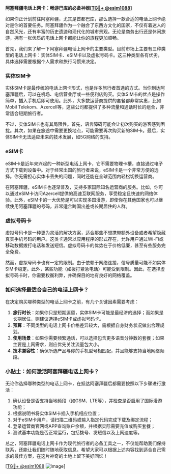 **阿塞拜疆电话上网卡：畅游巴库的必备神器[[TG💪+ @esim1088](https://t.me/s/esim1088)]**

如果你正计划前往阿塞拜疆，尤其是首都巴库，那么选择一款合适的电话上网卡绝对是你的首要任务。阿塞拜疆作为一个融合了东西方文化的国家，不仅有着迷人的自然风光，还有丰富的历史遗迹和现代化的城市景观。无论是商务出行还是休闲旅游，拥有一张优质的电话上网卡都能让你的旅程更加顺畅。

首先，我们来了解一下阿塞拜疆电话上网卡的主要类型。目前市场上主要有三种类型的电话上网卡：实体SIM卡、eSIM卡以及虚拟号码卡。这三种类型各有优劣，具体选择需要根据个人需求和旅行习惯来决定。

### 实体SIM卡

实体SIM卡是最传统的电话上网卡形式，也是许多旅行者首选的方式。当你到达阿塞拜疆后，可以在机场、电信营业厅或一些便利店购买。实体SIM卡的优点是操作简单，插入手机后即可使用。此外，大多数运营商提供的套餐都非常实惠，比如Mobil Telekom、Azercell等，这些公司都提供了多种流量和通话时长的组合，非常适合短期旅行者。

不过，实体SIM卡也有其局限性。首先，语言障碍可能会让初次购买的游客感到困扰。其次，如果在旅途中需要更换地点，可能需要再次购买新的SIM卡。最后，实体SIM卡无法适应未来的技术发展，如5G网络的支持。

### eSIM卡

eSIM卡是近年来兴起的一种新型电话上网卡，它不需要物理卡槽，直接通过电子方式下载到设备中。对于经常出国的旅行者来说，eSIM卡是一个非常方便的选择。你无需担心实体卡丢失的问题，同时还能在全球范围内轻松切换运营商。

在阿塞拜疆，eSIM卡也逐渐普及，支持多家国际知名运营商的服务。比如，你可以通过eSIM卡访问Azercell提供的高速互联网服务，享受稳定且快速的网络体验。此外，eSIM卡的一大优势是可以实现多国漫游，即使你在其他国家也可以继续使用阿塞拜疆的号码，非常适合跨国出差或长期居住的人群。

### 虚拟号码卡

虚拟号码卡是一种更为灵活的解决方案，适合那些不想携带额外设备或者希望隐藏真实手机号码的用户。这类卡通常以应用程序的形式存在，允许用户通过Wi-Fi或移动数据拨打电话和发送短信。虚拟号码卡的优势在于价格低廉，甚至有些服务完全免费。

然而，虚拟号码卡也有一定的限制。由于依赖于网络连接，信号质量可能不如实体SIM卡稳定。此外，某些功能（如拨打紧急电话）可能受到限制。因此，在选择虚拟号码卡时，你需要权衡利弊，并确保目的地有良好的网络覆盖。

### 如何选择最适合自己的电话上网卡？

在决定购买哪种类型的电话上网卡之前，有几个关键因素需要考虑：

1. **旅行时长**：如果你只是短期逗留，实体SIM卡可能是最经济的选择；而如果是长期居住，则建议选择eSIM卡或虚拟号码卡。
2. **预算**：不同类型的电话上网卡价格差异较大，需根据自身财务状况做出合理规划。
3. **使用场景**：如果你需要频繁通话，可以选择包含更多语音分钟数的套餐；如果主要是上网需求，则应优先关注流量包大小。
4. **技术兼容性**：确保所选产品与你的手机型号相匹配，并且能够支持当地网络频段。

### 小贴士：如何激活阿塞拜疆电话上网卡？

无论你选择哪种类型的电话上网卡，在抵达阿塞拜疆后都需要按照以下步骤进行激活：

1. 确认设备是否支持当地频段（如GSM、LTE等），并检查是否启用了国际漫游功能；
2. 根据说明书将实体SIM卡插入手机相应位置；
3. 对于eSIM卡用户，请扫描二维码或输入指定代码完成下载及绑定流程；
4. 登录运营商官网或APP查询账户余额，并根据实际需要充值或购买套餐；
5. 测试基本功能是否正常运行，包括拨号、发短信以及上网速度等。

总之，阿塞拜疆电话上网卡作为现代旅行者的必备工具之一，不仅能帮助我们保持联系，还能让我们随时随地获取信息。希望大家可以根据上述内容找到适合自己需求的最佳方案，在这片神奇的土地上留下美好回忆！

[[TG💪+ @esim1088](https://t.me/s/esim1088) ![Image](https://i.postimg.cc/4NQfJmqS/Snipaste-2025-05-13-00-14-12.png)]